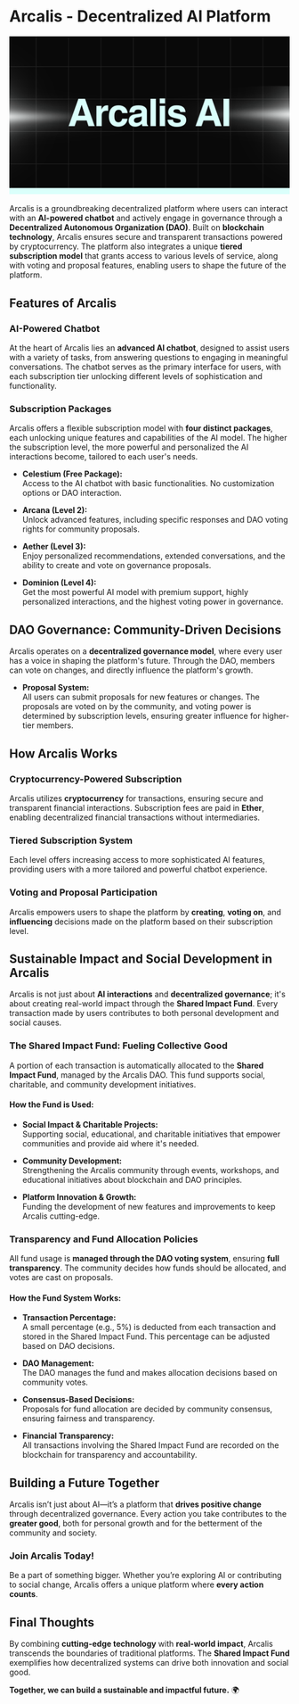 # Arcalis - Decentralized AI Platform
![Arcalis Logo](ARCALISAI.png "Logo Arcalis")

Arcalis is a groundbreaking decentralized platform where users can interact with an **AI-powered chatbot** and actively engage in governance through a **Decentralized Autonomous Organization (DAO)**. Built on **blockchain technology**, Arcalis ensures secure and transparent transactions powered by cryptocurrency. The platform also integrates a unique **tiered subscription model** that grants access to various levels of service, along with voting and proposal features, enabling users to shape the future of the platform.

## Features of Arcalis

### AI-Powered Chatbot

At the heart of Arcalis lies an **advanced AI chatbot**, designed to assist users with a variety of tasks, from answering questions to engaging in meaningful conversations. The chatbot serves as the primary interface for users, with each subscription tier unlocking different levels of sophistication and functionality.

### Subscription Packages

Arcalis offers a flexible subscription model with **four distinct packages**, each unlocking unique features and capabilities of the AI model. The higher the subscription level, the more powerful and personalized the AI interactions become, tailored to each user's needs.

- **Celestium (Free Package):**  
  Access to the AI chatbot with basic functionalities. No customization options or DAO interaction.
  
- **Arcana (Level 2):**  
  Unlock advanced features, including specific responses and DAO voting rights for community proposals.

- **Aether (Level 3):**  
  Enjoy personalized recommendations, extended conversations, and the ability to create and vote on governance proposals.

- **Dominion (Level 4):**  
  Get the most powerful AI model with premium support, highly personalized interactions, and the highest voting power in governance.

## DAO Governance: Community-Driven Decisions

Arcalis operates on a **decentralized governance model**, where every user has a voice in shaping the platform's future. Through the DAO, members can vote on changes, and directly influence the platform's growth.

- **Proposal System:**  
  All users can submit proposals for new features or changes. The proposals are voted on by the community, and voting power is determined by subscription levels, ensuring greater influence for higher-tier members.

## How Arcalis Works

### Cryptocurrency-Powered Subscription

Arcalis utilizes **cryptocurrency** for transactions, ensuring secure and transparent financial interactions. Subscription fees are paid in **Ether**, enabling decentralized financial transactions without intermediaries.

### Tiered Subscription System

Each level offers increasing access to more sophisticated AI features, providing users with a more tailored and powerful chatbot experience. 

### Voting and Proposal Participation

Arcalis empowers users to shape the platform by **creating**, **voting on**, and **influencing** decisions made on the platform based on their subscription level.

## Sustainable Impact and Social Development in Arcalis

Arcalis is not just about **AI interactions** and **decentralized governance**; it's about creating real-world impact through the **Shared Impact Fund**. Every transaction made by users contributes to both personal development and social causes.

### The Shared Impact Fund: Fueling Collective Good

A portion of each transaction is automatically allocated to the **Shared Impact Fund**, managed by the Arcalis DAO. This fund supports social, charitable, and community development initiatives.

#### How the Fund is Used:

- **Social Impact & Charitable Projects:**  
  Supporting social, educational, and charitable initiatives that empower communities and provide aid where it's needed.

- **Community Development:**  
  Strengthening the Arcalis community through events, workshops, and educational initiatives about blockchain and DAO principles.

- **Platform Innovation & Growth:**  
  Funding the development of new features and improvements to keep Arcalis cutting-edge.

### Transparency and Fund Allocation Policies

All fund usage is **managed through the DAO voting system**, ensuring **full transparency**. The community decides how funds should be allocated, and votes are cast on proposals.

#### How the Fund System Works:

- **Transaction Percentage:**  
  A small percentage (e.g., 5%) is deducted from each transaction and stored in the Shared Impact Fund. This percentage can be adjusted based on DAO decisions.

- **DAO Management:**  
  The DAO manages the fund and makes allocation decisions based on community votes.

- **Consensus-Based Decisions:**  
  Proposals for fund allocation are decided by community consensus, ensuring fairness and transparency.

- **Financial Transparency:**  
  All transactions involving the Shared Impact Fund are recorded on the blockchain for transparency and accountability.

## Building a Future Together

Arcalis isn’t just about AI—it’s a platform that **drives positive change** through decentralized governance. Every action you take contributes to the **greater good**, both for personal growth and for the betterment of the community and society.

### Join Arcalis Today!

Be a part of something bigger. Whether you’re exploring AI or contributing to social change, Arcalis offers a unique platform where **every action counts**.

## Final Thoughts

By combining **cutting-edge technology** with **real-world impact**, Arcalis transcends the boundaries of traditional platforms. The **Shared Impact Fund** exemplifies how decentralized systems can drive both innovation and social good.

**Together, we can build a sustainable and impactful future.** 🌍
